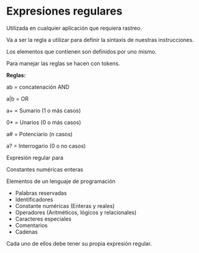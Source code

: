 # Expresiones regulares

Utilizada en cualquier aplicación que requiera rastreo.

Va a ser la regla a utilizar para definir la sintaxis de nuestras instrucciones.

Los elementos que contienen son definidos por uno mismo.

Para manejar las reglas se hacen con tokens.

**Reglas:**

ab = concatenación AND

a|b = OR

a+ = Sumario (1 o más casos)

0* = Unarios (0 o más casos)

a# = Potenciario (n casos)

a? = Interrogario (0 o no casos)

Expresión regular para

Constantes numéricas enteras

Elementos de  un lenguaje de programación

- Palabras reservadas
- Identificadores
- Constante numéricas  (Enteras y reales)
- Operadores (Aritméticos, lógicos y relacionales)
- Caracteres especiales
- Comentarios
- Cadenas

Cada uno de ellos debe tener su propia expresión regular.

